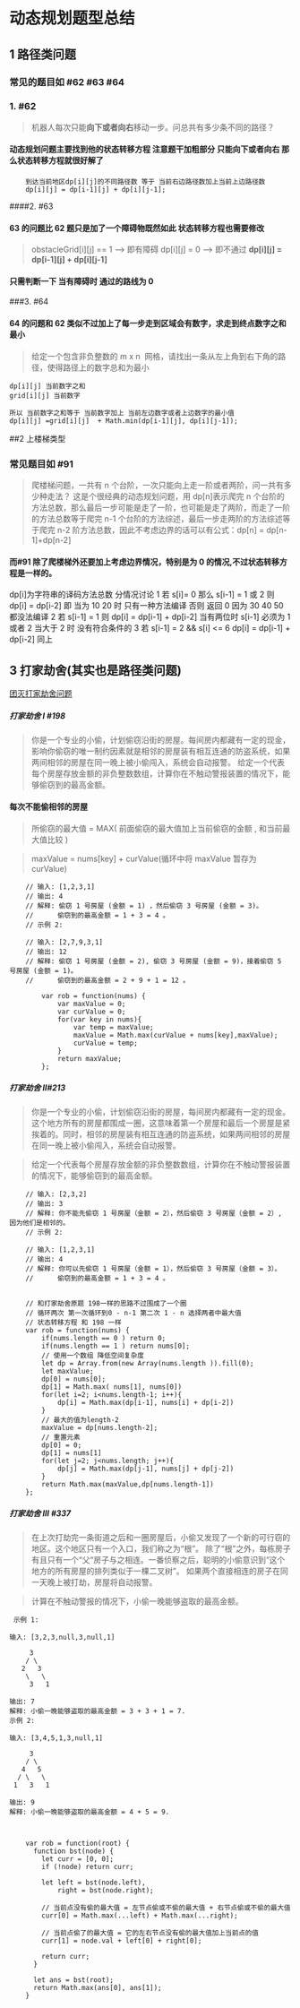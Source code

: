 # 动态规划题型总结

## 1 路径类问题

### 常见的题目如 #62 #63 #64

### 1. #62

> 机器人每次只能**向下或者向右**移动一步。问总共有多少条不同的路径？

#### 动态规划问题主要找到他的状态转移方程 注意题干加粗部分 只能向下或者向右 那么状态转移方程就很好解了

    	到达当前地区dp[i][j]的不同路径数 等于 当前右边路径数加上当前上边路径数
    	dp[i][j] = dp[i-1][j] + dp[i][j-1];

####2. #63

#### 63 的问题比 62 题只是加了一个障碍物既然如此 状态转移方程也需要修改

> obstacleGrid[i][j] == 1 --> 即有障碍 dp[i][j] = 0 --> 即不通过 **dp[i][j] = dp[i-1][j] + dp[i][j-1]**

#### 只需判断一下 当有障碍时 通过的路线为 0

###3. #64

#### 64 的问题和 62 类似不过加上了每一步走到区域会有数字，求走到终点数字之和最小

> 给定一个包含非负整数的 m x n  网格，请找出一条从左上角到右下角的路径，使得路径上的数字总和为最小

    dp[i][j] 当前数字之和
    grid[i][j] 当前数字

    所以 当前数字之和等于 当前数字加上 当前左边数字或者上边数字的最小值
    dp[i][j] =grid[i][j]  + Math.min(dp[i-1][j], dp[i][j-1]);

##2 上楼梯类型

### 常见题目如 #91

> 爬楼梯问题，一共有 n 个台阶，一次只能向上走一阶或者两阶，问一共有多少种走法？
> 这是个很经典的动态规划问题，用 dp[n]表示爬完 n 个台阶的方法总数，那么最后一步可能是走了一阶，也可能是走了两阶，而走了一阶的方法总数等于爬完 n-1 个台阶的方法综述，最后一步走两阶的方法综述等于爬完 n-2 阶方法总数，因此不考虑边界的话可以有公式：dp[n] = dp[n-1]+dp[n-2]

#### 而#91 除了爬楼梯外还要加上考虑边界情况，特别是为 0 的情况,不过状态转移方程是一样的。

dp[i]为字符串的译码方法总数
分情况讨论
1 若 s[i]= 0 那么 s[i-1] = 1 或 2 则 dp[i] = dp[i-2] 即 当为 10 20 时 只有一种方法编译
否则 返回 0 因为 30 40 50 都没法编译
2 若 s[i-1] = 1 则 dp[i] = dp[i-1] + dp[i-2]
当有两位时 s[i-1] 必须为 1 或者 2 当大于 2 时 没有符合条件的
3 若 s[i-1] = 2 && s[i] <= 6 dp[i] = dp[i-1] + dp[i-2]
同上

## 3 打家劫舍(其实也是路径类问题)

[团灭打家劫舍问题](https://leetcode-cn.com/problems/house-robber-ii/solution/tong-yong-si-lu-tuan-mie-da-jia-jie-she-wen-ti-by-/)

##### 打家劫舍 Ⅰ #198

> 你是一个专业的小偷，计划偷窃沿街的房屋。每间房内都藏有一定的现金，影响你偷窃的唯一制约因素就是相邻的房屋装有相互连通的防盗系统，如果两间相邻的房屋在同一晚上被小偷闯入，系统会自动报警。
> 给定一个代表每个房屋存放金额的非负整数数组，计算你在不触动警报装置的情况下，能够偷窃到的最高金额。

#### 每次不能偷相邻的房屋

> 所偷窃的最大值 = MAX( 前面偷窃的最大值加上当前偷窃的金额 , 和当前最大值比较 )

> maxValue = nums[key] + curValue(循环中将 maxValue 暂存为 curValue)

```javascrript
    // 输入: [1,2,3,1]
    // 输出: 4
    // 解释: 偷窃 1 号房屋 (金额 = 1) ，然后偷窃 3 号房屋 (金额 = 3)。
    //      偷窃到的最高金额 = 1 + 3 = 4 。
    // 示例 2:

    // 输入: [2,7,9,3,1]
    // 输出: 12
    // 解释: 偷窃 1 号房屋 (金额 = 2), 偷窃 3 号房屋 (金额 = 9)，接着偷窃 5 号房屋 (金额 = 1)。
    //      偷窃到的最高金额 = 2 + 9 + 1 = 12 。

    	var rob = function(nums) {
    	    var maxValue = 0;
    	    var curValue = 0;
    	    for(var key in nums){
    	        var temp = maxValue;
    	        maxValue = Math.max(curValue + nums[key],maxValue);
    	        curValue = temp;
    	    }
    	    return maxValue;
    	};
```

##### 打家劫舍 Ⅱ#213

> 你是一个专业的小偷，计划偷窃沿街的房屋，每间房内都藏有一定的现金。这个地方所有的房屋都围成一圈，这意味着第一个房屋和最后一个房屋是紧挨着的。同时，相邻的房屋装有相互连通的防盗系统，如果两间相邻的房屋在同一晚上被小偷闯入，系统会自动报警。

> 给定一个代表每个房屋存放金额的非负整数数组，计算你在不触动警报装置的情况下，能够偷窃到的最高金额。

    	// 输入: [2,3,2]
    	// 输出: 3
    	// 解释: 你不能先偷窃 1 号房屋（金额 = 2），然后偷窃 3 号房屋（金额 = 2）, 因为他们是相邻的。
    	// 示例 2:

    	// 输入: [1,2,3,1]
    	// 输出: 4
    	// 解释: 你可以先偷窃 1 号房屋（金额 = 1），然后偷窃 3 号房屋（金额 = 3）。
    	//      偷窃到的最高金额 = 1 + 3 = 4 。


    	// 和打家劫舍原题 198一样的思路不过围成了一个圈
    	// 循环两次 第一次循环到0 - n-1 第二次 1 - n 选择两者中最大值
    	// 状态转移方程 和 198 一样
    	var rob = function(nums) {
    	    if(nums.length == 0 ) return 0;
    	    if(nums.length == 1 ) return nums[0];
    	    // 使用一个数组 降低空间复杂度
    		let dp = Array.from(new Array(nums.length )).fill(0);
    	    let maxValue;
    	    dp[0] = nums[0];
    	    dp[1] = Math.max( nums[1], nums[0])
    	    for(let i=2; i<nums.length-1; i++){
    	        dp[i] = Math.max(dp[i-1], nums[i] + dp[i-2])
    	    }
    	    // 最大的值为length-2
    	    maxValue = dp[nums.length-2];
    	    // 重置元素
    	    dp[0] = 0;
    	    dp[1] = nums[1]
    	    for(let j=2; j<nums.length; j++){
    	        dp[j] = Math.max(dp[j-1], nums[j] + dp[j-2])
    	    }
    	    return Math.max(maxValue,dp[nums.length-1])
    	};

##### 打家劫舍 Ⅲ #337

> 在上次打劫完一条街道之后和一圈房屋后，小偷又发现了一个新的可行窃的地区。这个地区只有一个入口，我们称之为“根”。 除了“根”之外，每栋房子有且只有一个“父“房子与之相连。一番侦察之后，聪明的小偷意识到“这个地方的所有房屋的排列类似于一棵二叉树”。 如果两个直接相连的房子在同一天晚上被打劫，房屋将自动报警。

> 计算在不触动警报的情况下，小偷一晚能够盗取的最高金额。

     示例 1:

    输入: [3,2,3,null,3,null,1]

         3
        / \
       2   3
        \   \
         3   1

    输出: 7
    解释: 小偷一晚能够盗取的最高金额 = 3 + 3 + 1 = 7.
    示例 2:

    输入: [3,4,5,1,3,null,1]

         3
        / \
       4   5
      / \   \
     1   3   1

    输出: 9
    解释: 小偷一晚能够盗取的最高金额 = 4 + 5 = 9.



    	var rob = function(root) {
    	  function bst(node) {
    	    let curr = [0, 0];
    	    if (!node) return curr;

    	    let left = bst(node.left),
    	        right = bst(node.right);

    	    // 当前点没有偷的最大值 = 左节点偷或不偷的最大值 + 右节点偷或不偷的最大值
    	    curr[0] = Math.max(...left) + Math.max(...right);

    	    // 当前点偷了的最大值 = 它的左右节点没有偷的最大值加上当前点的值
    	    curr[1] = node.val + left[0] + right[0];

    	    return curr;
    	  }

    	  let ans = bst(root);
    	  return Math.max(ans[0], ans[1]);
    	}
